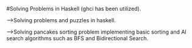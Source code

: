 #Solving Problems in Haskell (ghci has been utilized).

-->Solving problems and puzzles in haskell.

-->Solving pancakes sorting problem implementing basic sorting and AI search algorithms such as BFS and Bidirectional Search.

